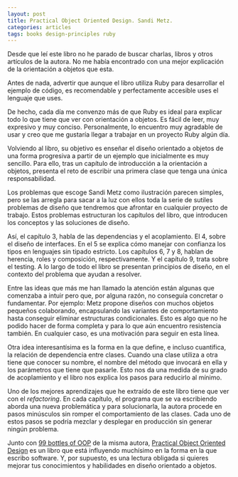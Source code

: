 ```yaml
---
layout: post
title: Practical Object Oriented Design. Sandi Metz.
categories: articles
tags: books design-principles ruby
---
```


Desde que leí este libro no he parado de buscar charlas, libros y otros artículos de la autora. No me había encontrado con una mejor explicación de la orientación a objetos que esta.

Antes de nada, advertir que aunque el libro utiliza Ruby para desarrollar el ejemplo de código, es recomendable y perfectamente accesible uses el lenguaje que uses. 

De hecho, cada día me convenzo más de que Ruby es ideal para explicar todo lo que tiene que ver con orientación a objetos. Es fácil de leer, muy expresivo y muy conciso. Personalmente, lo encuentro muy agradable de usar y creo que me gustaría llegar a trabajar en un proyecto Ruby algún día.

Volviendo al libro, su objetivo es enseñar el diseño orientado a objetos de una forma progresiva a partir de un ejemplo que inicialmente es muy sencillo. Para ello, tras un capítulo de introducción a la orientación a objetos, presenta el reto de escribir una primera clase que tenga una única responsabilidad.

Los problemas que escoge Sandi Metz como ilustración parecen simples, pero se las arregla para sacar a la luz con ellos toda la serie de sutiles problemas de diseño que tendremos que afrontar en cualquier proyecto de trabajo. Estos problemas estructuran los capítulos del libro, que introducen los conceptos y las soluciones de diseño.

Así, el capítulo 3, habla de las dependencias y el acoplamiento. El 4, sobre el diseño de interfaces. En el 5 se explica cómo manejar con confianza los tipos en lenguajes sin tipado estricto. Los capítulos 6, 7 y 8, hablan de herencia, roles y composición, respectivamente. Y el capítulo 9, trata sobre el testing. A lo largo de todo el libro se presentan principios de diseño, en el contexto del problema que ayudan a resolver.

Entre las ideas que más me han llamado la atención están algunas que comenzaba a intuir pero que, por alguna razón, no conseguía concretar o fundamentar. Por ejemplo: Metz propone diseños con muchos objetos pequeños colaborando, encapsulando las variantes de comportamiento hasta conseguir eliminar estructuras condicionales. Esto es algo que no he podido hacer de forma completa y para lo que aún encuentro resistencia también. En cualquier caso, es una motivación para seguir en esta línea.

Otra idea interesantísima es la forma en la que define, e incluso cuantifica, la relación de dependencia entre clases. Cuando una clase utiliza a otra tiene que conocer su nombre, el nombre del método que invocará en ella y los parámetros que tiene que pasarle. Esto nos da una medida de su grado de acoplamiento y el libro nos explica los pasos para reducirlo al mínimo.

Uno de los mejores aprendizajes que he extraído de este libro tiene que ver con el *refactoring*. En cada capítulo, el programa que se va escribiendo aborda una nueva problemática y para solucionarla, la autora procede en pasos minúsculos sin romper el comportamiento de las clases. Cada uno de estos pasos se podría mezclar y desplegar en producción sin generar ningún problema.

Junto con [99 bottles of OOP](https://sandimetz.com/99bottles) de la misma autora, [Practical Object Oriented Design](https://www.poodr.com) es un libro que está influyendo muchísimo en la forma en la que escribo software. Y, por supuesto, es una lectura obligada si quieres mejorar tus conocimientos y habilidades en diseño orientado a objetos.


